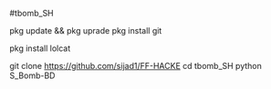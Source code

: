 #tbomb_SH

pkg update && pkg uprade
pkg install git

pkg install lolcat

git clone https://github.com/sijad1/FF-HACKE
cd tbomb_SH
python S_Bomb-BD

